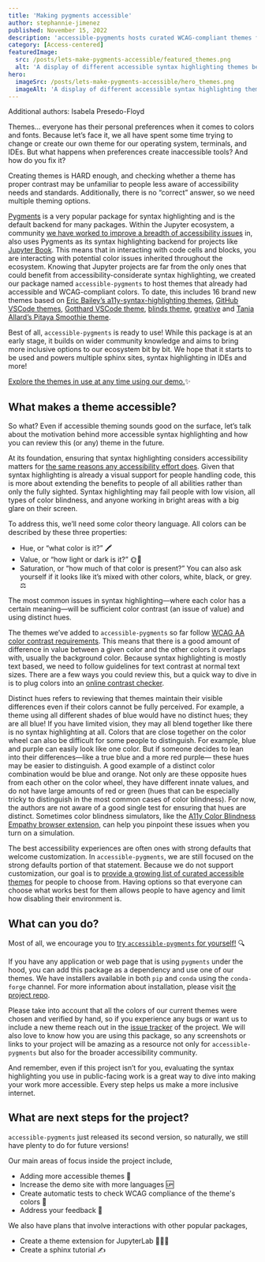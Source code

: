 ```yaml
---
title: 'Making pygments accessible'
author: stephannie-jimenez
published: November 15, 2022
description: 'accessible-pygments hosts curated WCAG-compliant themes for all your syntax highlighting needs.'
category: [Access-centered]
featuredImage:
  src: /posts/lets-make-pygments-accessible/featured_themes.png
  alt: 'A display of different accessible syntax highlighting themes being applied to the same example code.'
hero:
  imageSrc: /posts/lets-make-pygments-accessible/hero_themes.png
  imageAlt: 'A display of different accessible syntax highlighting themes being applied to the same example code.'
---
```


Additional authors: Isabela Presedo-Floyd

Themes… everyone has their personal preferences when it comes to colors and fonts. Because let’s face it, we all have spent some time trying to change or create our own theme for our operating system, terminals, and IDEs. But what happens when preferences create inaccessible tools? And how do you fix it?

Creating themes is HARD enough, and checking whether a theme has proper contrast may be unfamiliar to people less aware of accessibility needs and standards. Additionally, there is no “correct” answer, so we need multiple theming options.

[Pygments](https://pygments.org/) is a very popular package for syntax highlighting and is the default backend for many packages. Within the Jupyter ecosystem, a community [we have worked to improve a breadth of accessibility issues](https://jupyter-a11y.netlify.app/) in, also uses Pygments as its syntax highlighting backend for projects like [Jupyter Book](https://jupyterbook.org/en/stable/intro.html). This means that in interacting with code cells and blocks, you are interacting with potential color issues inherited throughout the ecosystem. Knowing that Jupyter projects are far from the only ones that could benefit from accessibility-considerate syntax highlighting, we created our package named `accessible-pygments` to host themes that already had accessible and WCAG-compliant colors. To date, this includes 16 brand new themes based on [Eric Bailey’s a11y-syntax-highlighting themes](https://github.com/ericwbailey/a11y-syntax-highlighting), [GitHub VSCode themes](https://github.com/primer/github-vscode-theme), [Gotthard VSCode theme](https://github.com/janbiasi/vscode-gotthard-theme/), [blinds theme](https://github.com/orbulant/blinds-theme), [greative](https://github.com/SumanKhdka/Greative-VSCode-Theme) and [Tania Allard’s Pitaya Smoothie theme](https://github.com/trallard/pitaya_smoothie).

Best of all, `accessible-pygments` is ready to use! While this package is at an early stage, it builds on wider community knowledge and aims to bring more inclusive options to our ecosystem bit by bit. We hope that it starts to be used and powers multiple sphinx sites, syntax highlighting in IDEs and more!

[Explore the themes in use at any time using our demo.](https://quansight-labs.github.io/accessible-pygments/)✨

## What makes a theme accessible?

So what? Even if accessible theming sounds good on the surface, let’s talk about the motivation behind more accessible syntax highlighting and how you can review this (or any) theme in the future.

At its foundation, ensuring that syntax highlighting considers accessibility matters for [the same reasons any accessibility effort does](https://www.w3.org/WAI/fundamentals/accessibility-intro/#context). Given that syntax highlighting is already a visual support for people handling code, this is more about extending the benefits to people of all abilities rather than only the fully sighted. Syntax highlighting may fail people with low vision, all types of color blindness, and anyone working in bright areas with a big glare on their screen.

To address this, we’ll need some color theory language. All colors can be described by these three properties:
- Hue, or “what color is it?” 🖍
- Value, or “how light or dark is it?” 🌞🌚
- Saturation, or “how much of that color is present?” You can also ask yourself if it looks like it’s mixed with other colors, white, black, or grey. ⚖️

The most common issues in syntax highlighting—where each color has a certain meaning—will be sufficient color contrast (an issue of value) and using distinct hues.

The themes we’ve added to `accessible-pygments` so far follow [WCAG AA color contrast requirements](https://www.w3.org/TR/WCAG22/#contrast-minimum). This means that there is a good amount of difference in value between a given color and the other colors it overlaps with, usually the background color. Because syntax highlighting is mostly text based, we need to follow guidelines for text contrast at normal text sizes. There are a few ways you could review this, but a quick way to dive in is to plug colors into an [online contrast checker](https://webaim.org/resources/contrastchecker).

Distinct hues refers to reviewing that themes maintain their visible differences even if their colors cannot be fully perceived. For example, a theme using all different shades of blue would have no distinct hues; they are all blue! If you have limited vision, they may all blend together like there is no syntax highlighting at all. Colors that are close together on the color wheel can also be difficult for some people to distinguish. For example, blue and purple can easily look like one color. But if someone decides to lean into their differences—like a true blue and a more red purple— these hues may be easier to distinguish. A good example of a distinct color combination would be blue and orange. Not only are these opposite hues from each other on the color wheel, they have different innate values, and do not have large amounts of red or green (hues that can be especially tricky to distinguish in the most common cases of color blindness). For now, the authors are not aware of a good single test for ensuring that hues are distinct. Sometimes color blindness simulators, like the [A11y Color Blindness Empathy browser extension](https://vinceumo.github.io/A11Y-Color-Blindness-Empathy-Test/), can help you pinpoint these issues when you turn on a simulation.

The best accessibility experiences are often ones with strong defaults that welcome customization. In `accessible-pygments`, we are still focused on the strong defaults portion of that statement. Because we do not support customization, our goal is to [provide a growing list of curated accessible themes](https://github.com/Quansight-Labs/accessible-pygments/issues/2) for people to choose from. Having options so that everyone can choose what works best for them allows people to have agency and limit how disabling their environment is.

## What can you do?

Most of all, we encourage you to [try `accessible-pygments` for yourself!](https://quansight-labs.github.io/accessible-pygments/) 🔍

If you have any application or web page that is using `pygments` under the hood, you can add this package as a dependency and use one of our themes.
We have installers available in both `pip` and `conda` using the `conda-forge` channel. For more information about installation, please visit [the project repo](https://github.com/Quansight-Labs/accessible-pygments).

Please take into account that all the colors of our current themes were chosen and verified by hand, so if you experience any bugs or want us to include a new theme reach out in the [issue tracker](https://github.com/Quansight-Labs/accessible-pygments/issues) of the project. We will also love to know how you are using this package, so any screenshots or links to your project will be amazing as a resource not only for `accessible-pygments` but also for the broader accessibility community.

And remember, even if this project isn’t for you, evaluating the syntax highlighting you use in public-facing work is a great way to dive into making your work more accessible. Every step helps us make a more inclusive internet.

## What are next steps for the project?

`accessible-pygments` just released its second version, so naturally, we still have plenty to do for future versions!

Our main areas of focus inside the project include,
- Adding more accessible themes 🎨
- Increase the demo site with more languages 🆙
- Create automatic tests to check WCAG compliance of the theme's colors 🌟
- Address your feedback 👀

We also have plans that involve interactions with other popular packages,

- Create a theme extension for JupyterLab 👩🏼‍🎨
- Create a sphinx tutorial ✍️
